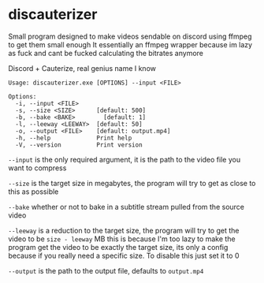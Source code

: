 # discauterizer
Small program designed to make videos sendable on discord using ffmpeg to get them small enough
It essentially an ffmpeg wrapper because im lazy as fuck and cant be fucked calculating the bitrates anymore

Discord + Cauterize, real genius name I know
```
Usage: discauterizer.exe [OPTIONS] --input <FILE>

Options:
  -i, --input <FILE>
  -s, --size <SIZE>      [default: 500]
  -b, --bake <BAKE>        [default: 1]
  -l, --leeway <LEEWAY>  [default: 50]
  -o, --output <FILE>    [default: output.mp4]
  -h, --help             Print help
  -V, --version          Print version
```

`--input` is the only required argument, it is the path to the video file you want to compress

`--size` is the target size in megabytes, the program will try to get as close to this as possible

`--bake` whether or not to bake in a subtitle stream pulled from the source video

`--leeway` is a reduction to the target size, the program will try to get the video to be `size - leeway` MB this is because I'm too lazy to make the program get the video to be exactly the target size, its only a config because if you really need a specific size. To disable this just set it to 0

`--output` is the path to the output file, defaults to `output.mp4`

